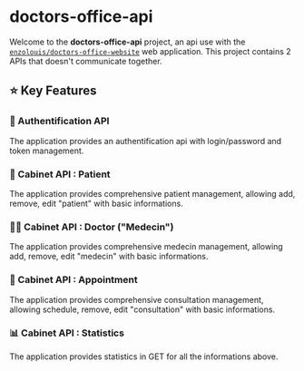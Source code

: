 # doctors-office-api

Welcome to the **doctors-office-api** project, an api use with the [`enzolouis/doctors-office-website`](https://github.com/enzolouis/doctors-office-website) web application.
This project contains 2 APIs that doesn't communicate together.

## ⭐ Key Features

### 👥 Authentification API
The application provides an authentification api with login/password and token management.

### 👨 Cabinet API : Patient
The application provides comprehensive patient management, allowing add, remove, edit "patient" with basic informations.

### 👩‍⚕️ Cabinet API : Doctor ("Medecin")
The application provides comprehensive medecin management, allowing add, remove, edit "medecin" with basic informations.

### 📅 Cabinet API : Appointment
The application provides comprehensive consultation management, allowing schedule, remove, edit "consultation" with basic informations.

### 📊 Cabinet API : Statistics
The application provides statistics in GET for all the informations above.
